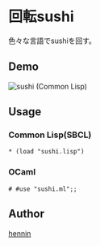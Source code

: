 回転sushi
====

色々な言語でsushiを回す。

## Demo

![sushi](https://github.com/henninltn/sushi/blob/sushi.gif)
(Common Lisp)


## Usage

### Common Lisp(SBCL)
```
* (load "sushi.lisp")
```


### OCaml
```
# #use "sushi.ml";;
```



## Author

[hennin](https://github.com/henninltn)

